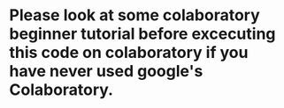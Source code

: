 # Please look at some colaboratory beginner tutorial before excecuting this code on colaboratory if you have never used google's Colaboratory.
